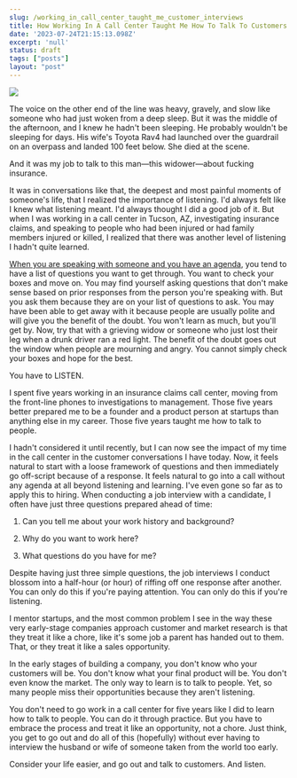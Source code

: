 ```yaml
---
slug: /working_in_call_center_taught_me_customer_interviews
title: How Working In A Call Center Taught Me How To Talk To Customers
date: '2023-07-24T21:15:13.098Z'
excerpt: 'null'
status: draft
tags: ["posts"]
layout: "post"
---
```

![](https://images.unsplash.com/photo-1626863905121-3b0c0ed7b94c?crop=entropy&cs=tinysrgb&fit=max&fm=jpg&ixid=M3w0MDkwMjh8MHwxfHNlYXJjaHw0fHxjYWxsJTIwY2VudGVyfGVufDB8fHx8MTY5MDIzNTUxNnww&ixlib=rb-4.0.3&q=80&w=1080)

The voice on the other end of the line was heavy, gravely, and slow like someone who had just woken from a deep sleep. But it was the middle of the afternoon, and I knew he hadn't been sleeping. He probably wouldn't be sleeping for days. His wife's Toyota Rav4 had launched over the guardrail on an overpass and landed 100 feet below. She died at the scene.

And it was my job to talk to this man—this widower—about fucking insurance.

It was in conversations like that, the deepest and most painful moments of someone's life, that I realized the importance of listening. I'd always felt like I knew what listening meant. I'd always thought I did a good job of it. But when I was working in a call center in Tucson, AZ, investigating insurance claims, and speaking to people who had been injured or had family members injured or killed, I realized that there was another level of listening I hadn't quite learned.

[When you are speaking with someone and you have an agenda](https://polluterofminds.com/blog/agendas_make_you_a_passive_listener/), you tend to have a list of questions you want to get through. You want to check your boxes and move on. You may find yourself asking questions that don't make sense based on prior responses from the person you're speaking with. But you ask them because they are on your list of questions to ask. You may have been able to get away with it because people are usually polite and will give you the benefit of the doubt. You won't learn as much, but you'll get by. Now, try that with a grieving widow or someone who just lost their leg when a drunk driver ran a red light. The benefit of the doubt goes out the window when people are mourning and angry. You cannot simply check your boxes and hope for the best.

You have to LISTEN.

I spent five years working in an insurance claims call center, moving from the front-line phones to investigations to management. Those five years better prepared me to be a founder and a product person at startups than anything else in my career. Those five years taught me how to talk to people.

I hadn't considered it until recently, but I can now see the impact of my time in the call center in the customer conversations I have today. Now, it feels natural to start with a loose framework of questions and then immediately go off-script because of a response. It feels natural to go into a call without any agenda at all beyond listening and learning. I've even gone so far as to apply this to hiring. When conducting a job interview with a candidate, I often have just three questions prepared ahead of time:

1.  Can you tell me about your work history and background?
    
2.  Why do you want to work here?
    
3.  What questions do you have for me?
    

Despite having just three simple questions, the job interviews I conduct blossom into a half-hour (or hour) of riffing off one response after another. You can only do this if you're paying attention. You can only do this if you're listening.

I mentor startups, and the most common problem I see in the way these very early-stage companies approach customer and market research is that they treat it like a chore, like it's some job a parent has handed out to them. That, or they treat it like a sales opportunity.

In the early stages of building a company, you don't know who your customers will be. You don't know what your final product will be. You don't even know the market. The only way to learn is to talk to people. Yet, so many people miss their opportunities because they aren't listening.

You don't need to go work in a call center for five years like I did to learn how to talk to people. You can do it through practice. But you have to embrace the process and treat it like an opportunity, not a chore. Just think, you get to go out and do all of this (hopefully) without ever having to interview the husband or wife of someone taken from the world too early.

Consider your life easier, and go out and talk to customers. And listen.
